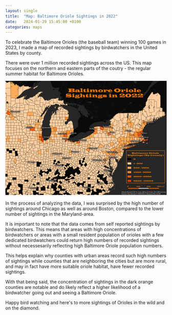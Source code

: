 ```yaml
---
layout: single
title:  "Map: Baltimore Oriole Sightings in 2022"
date:   2024-01-29 15:45:00 +0100
categories: maps
---
```

To celebrate the Baltimore Orioles (the baseball team) winning 100 games in 2023, I made a map of recorded sightings by birdwatchers in the United States by county. 

There were over 1 million recorded sightings across the US. This map focuses on the northern and eastern parts of the coutry - the regular summer habitat for Baltimore Orioles.
 
![Baltimore Oriole sightings in 2022](/assets/images/baltimore_orioles_map/Baltimore_Oriole_Sightings_2022.png)

In the process of analyzing the data, I was surprised by the high number of sightings around Chicago as well as around Boston, compared to the lower number of sightings in the Maryland-area. 

It is important to note that the data comes from self reported sightings by birdwatchers. This means that areas with high concentrations of birdwatchers or areas with a small resident population of orioles with a few dedicated birdwatchers could return high numbers of recorded sightings without necessesarily reflecting high Baltimore Oriole population numbers. 

This helps explain why counties with urban areas record such high numbers of sightings while counties that are neighboring the cities but are more rural, and may in fact have more suitable oriole habitat, have fewer recorded sightings.

With that being said, the concentration of sightings in the dark orange counties are notable and do likely reflect a higher likelihood of a birdwatcher going out and seeing a Baltimore Oriole. 

Happy bird watching and here's to more sightings of Orioles in the wild and on the diamond. 
